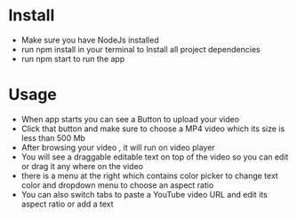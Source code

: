 # Install
- Make sure you have NodeJs installed
- run npm install in your terminal to Install all project dependencies
- run npm start to run the app

# Usage
- When app starts you can see a Button to upload your video
- Click that button and make sure to choose a MP4 video which its size is less than 500 Mb
- After browsing your video , it will run on video player 
- You will see a draggable editable text on top of the video so you can edit or drag it any where on the video
- there is a menu at the right which contains color picker to change text color and dropdown menu to choose an aspect ratio
- You can also switch tabs to paste a YouTube video URL and edit its aspect ratio or add a text